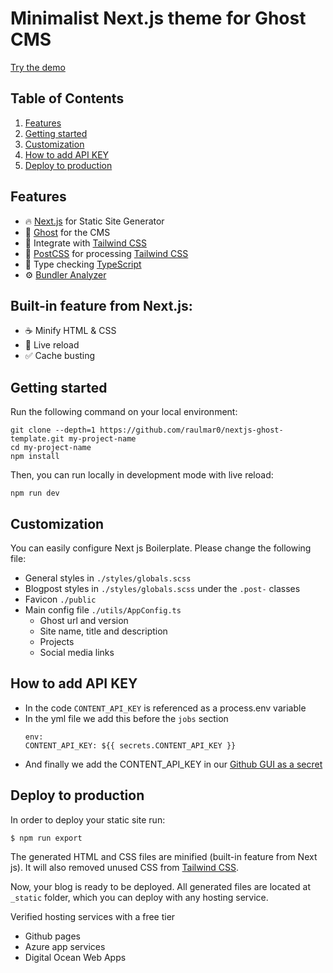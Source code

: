 # Minimalist Next.js theme for Ghost CMS 

[Try the demo](https://raulmar0.github.io/nextjs-ghost-template/)

##  Table of Contents
1. [Features](#Features)
2. [Getting started](#getting-started)
3. [Customization](#customization)
3. [How to add API KEY](#how-to-add-api-key)
3. [Deploy to production](#deploy-to-production)


## Features

- 🔥 [Next.js](https://nextjs.org) for Static Site Generator
- 👻 [Ghost](https://ghost.org/) for the CMS
- 🎨 Integrate with [Tailwind CSS](https://tailwindcss.com)
- 💅 [PostCSS](https://postcss.org) for processing [Tailwind CSS](https://tailwindcss.com)
- 🎉 Type checking [TypeScript](https://www.typescriptlang.org)
- ⚙️ [Bundler Analyzer](https://www.npmjs.com/package/@next/bundle-analyzer)

## Built-in feature from Next.js:

- ☕ Minify HTML & CSS
- 💨 Live reload
- ✅ Cache busting


## Getting started

Run the following command on your local environment:

```
git clone --depth=1 https://github.com/raulmar0/nextjs-ghost-template.git my-project-name
cd my-project-name
npm install
```

Then, you can run locally in development mode with live reload:

```
npm run dev
```

## Customization

You can easily configure Next js Boilerplate. Please change the following file:

- General styles in `./styles/globals.scss`
- Blogpost styles in `./styles/globals.scss` under the `.post-` classes
- Favicon `./public`
- Main config file `./utils/AppConfig.ts`
  - Ghost url and version
  - Site name, title and description
  - Projects
  - Social media links

## How to add API KEY

- In the code `CONTENT_API_KEY` is referenced as a process.env variable
- In the yml file we add this before the `jobs` section
  ``` 
  env:
  CONTENT_API_KEY: ${{ secrets.CONTENT_API_KEY }}
  ```
- And finally we add the CONTENT_API_KEY in our [Github GUI as a secret](https://docs.github.com/es/actions/security-guides/encrypted-secrets)

## Deploy to production

In order to deploy your static site run:

```
$ npm run export
```

The generated HTML and CSS files are minified (built-in feature from Next js). It will also removed unused CSS from [Tailwind CSS](https://tailwindcss.com).

Now, your blog is ready to be deployed. All generated files are located at `_static` folder, which you can deploy with any hosting service.

Verified hosting services with a free tier
- Github pages
- Azure app services
- Digital Ocean Web Apps
